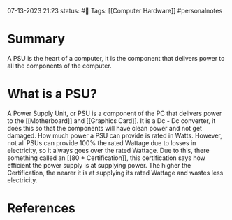 07-13-2023 21:23
status: #📄 
Tags: [[Computer Hardware]] #personalnotes 

# Summary 
A PSU is the heart of a computer, it is  the component that delivers power to all the components of the computer.

# What is a PSU? 
A Power Supply Unit, or PSU is a component of the PC that delivers power to the [[Motherboard]] and [[Graphics Card]]. It is a Dc - Dc converter, it does this so that the components will have clean power and not get damaged. How much power a PSU can provide is rated in Watts. However, not all PSUs can provide 100% the rated Wattage due to losses in electricity, so it always goes over the rated Wattage. Due to this, there something called an [[80 + Certification]], this certification says how efficient the power supply is at supplying power. The higher the Certification, the nearer it is at supplying its rated Wattage and wastes less electricity. 

# References
